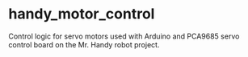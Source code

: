 # handy_motor_control
Control logic for servo motors used with Arduino and PCA9685 servo control board on the Mr. Handy robot project.
